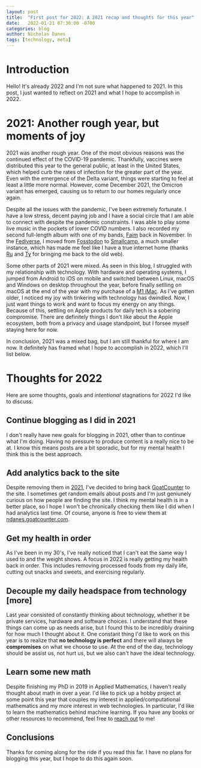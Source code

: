 ```yaml
---
layout: post
title:  "First post for 2022: A 2021 recap and thoughts for this year"
date:   2022-01-21 07:30:00 -0700
categories: blog
author: Nicholas Danes
tags: [technology, meta]
---
```


# Introduction

Hello! It's already 2022 and I'm not sure what happened to  2021. In this post, I just wanted to reflect on 2021 and what I hope to accomplish in 2022. 


# 2021: Another rough year, but moments of joy

2021 was another rough year. One of the most obvious reasons was the continued effect of the COVID-19 pandemic. Thankfully, vaccines were distributed this year to the general public, at least in the United States, which helped curb the rates of infection for the greater part of the year. Even with the emergence of the Delta variant, things were starting to feel at least a little more normal. However, come December 2021, the Omicron variant has emerged, causing us to return to our homes regularly once again. 

Despite all the issues with the pandemic, I've been extremely fortunate. I have a low stress, decent paying job and I have a social circle that I am able to connect with despite the pandemic constraints. I was able to play some live music in the pockets of lower COVID numbers. I also recorded my second full-length album with one of my bands, [Faim](https://faim.bandcamp.com]) back in November. In the [Fediverse](https://en.wikipedia.org/wiki/Fediverse), I moved from  [Fosstodon](https://fosstodon.org) to [Smallcamp](https://smallcamp.art), a much smaller instance, which has made me feel like I have a true internet home (thanks [Ru](https://rusingh.com) and [Ty](https://tychi.me/) for bringing me back to the old web). 

Some other parts of 2021 were mixed. As seen in this blog, I struggled with my relationship with technology. With hardware and operating systems, I jumped from Android to iOS on mobile and switched between Linux, macOS and Windows on desktop throughout the year, before finally setlling on macOS at the end of the year with my purchase of a [M1 iMac](/blog/2021/12/18/back-to-mac/). As I've gotten older, I noticed  my joy with tinkering with technology has dwindled. Now, I just want things to work and want to focus my energy on any things. Because of this, settling on Apple products for daily tech is a sobering compromise. There are definitely things I don't like about the Apple ecosystem, both from a privacy and usage standpoint, but I forsee myself staying here for now. 

In conclusion, 2021 was a mixed bag, but I am still thankful for where I am now. It definitely has framed what I hope to accomplish in 2022, which I'll list below.


# Thoughts for 2022

Here are some thoughts, goals and *intentional* stagnations for 2022 I'd like to discuss.

## Continue blogging as I did in 2021

I don't really have new goals for blogging in 2021, other than to continue what I'm doing. Having no pressure to produce content is a really nice to be at. I know this means posts are a bit sporadic, but for my mental health I think this is the best approach. 

## Add analytics back to the site

Despite removing them in [2021](/blog/2021/02/12/ditching-goatcounter/), I've decided to bring back [GoatCounter](https://goatcounter.com) to the site. I sometimes get random emails about posts and I'm just geniunely curious on how people are finding the site. I think my mental health is in a better place, so I hope I won't be chronically checking them like I did when I had analytics last time. Of course, anyone is free to view them at [ndanes.goatcounter.com](https://ndanes.goatcounter.com). 

## Get my health in order
As I've been in my 30's, I've really noticed that I can't eat the same way I used to and the weight shows. A focus in 2022 is really getting my health back in order. This includes removing processed foods from my daily life, cutting out snacks and sweets, and exercising regularly. 

## Decouple my daily headspace from technology [more]

Last year consisted of constantly thinking about technology, whether it be private services, hardware and software choices. I understand that these things can come up as needs arise, but I found this to be incredibly draining for how much I thought about it. One constant thing I'd like to work on this year is to realize that **no technology is perfect** and there will always be **compromises** on what we choose to use. At the end of the day, technology should be assist us, not hurt us, but we also can't have the ideal technology.

## Learn some new math

Despite finishing my PhD in 2019 in Applied Mathematics, I haven't really thought about math in over a year. I'd like to pick up a hobby project at some point this year that couples my interest in applied/computational mathematics and my more interest in web technologies. In particular, I'd like to learn the mathematics behind machine learning. If you have any books or other resources to recommend, feel free to [reach out](/about/#contact) to me!


## Conclusions

Thanks for coming along for the ride if you read this far. I have no plans for blogging this year, but I hope to do this again soon. 
